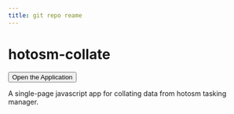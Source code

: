 ```yaml
---
title: git repo reame
---
```


# hotosm-collate


<form action="./app">
<input type="submit" value="Open the Application" class="bg-red" />
</form>



A single-page javascript app for collating data from hotosm tasking manager. 
 